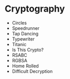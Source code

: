 # Cryptography

* Circles
* Speedrunner
* Tap Dancing
* Typewriter
* Titanic
* Is This Crypto?
* RSABC
* RGBSA
* Home Rolled
* Difficult Decryption